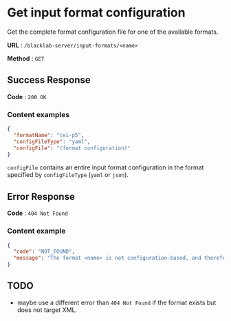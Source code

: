 # Get input format configuration

Get the complete format configuration file for one of the available formats. 

**URL** : `/blacklab-server/input-formats/<name>`

**Method** : `GET`

## Success Response

**Code** : `200 OK`

### Content examples

```json
{
  "formatName": "tei-p5",
  "configFileType": "yaml",
  "configFile": "(format configuration)"
}
```

`configFile` contains an entire input format configuration in the format specified by `configFileType` (`yaml` or `json`).

## Error Response

**Code** : `404 Not Found`

### Content example

```json
{
  "code": "NOT_FOUND",
  "message": "The format <name> is not configuration-based, and therefore cannot be displayed."
}
```

## TODO

- maybe use a different error than `404 Not Found` if the format exists but does not target XML.
